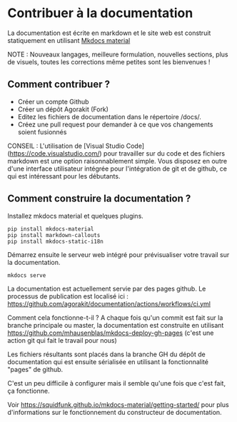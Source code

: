 # Contribuer à la documentation

La documentation est écrite en markdown et le site web est construit statiquement en utilisant [Mkdocs material](https://squidfunk.github.io/mkdocs-material/)

NOTE : Nouveaux langages, meilleure formulation, nouvelles sections, plus de visuels, toutes les corrections même petites sont les bienvenues !

## Comment contribuer ?
- Créer un compte Github
- Créer un dépôt Agorakit (Fork)
- Editez les fichiers de documentation dans le répertoire /docs/.
- Créez une pull request pour demander à ce que vos changements soient fusionnés

CONSEIL : L'utilisation de [Visual Studio Code] (https://code.visualstudio.com/) pour travailler sur du code et des fichiers markdown est une option raisonnablement simple. Vous disposez en outre d'une interface utilisateur intégrée pour l'intégration de git et de github, ce qui est intéressant pour les débutants.

## Comment construire la documentation ?
Installez mkdocs material et quelques plugins.


    pip install mkdocs-material
    pip install markdown-callouts
    pip install mkdocs-static-i18n


Démarrez ensuite le serveur web intégré pour prévisualiser votre travail sur la documentation.

    mkdocs serve


La documentation est actuellement servie par des pages github. Le processus de publication est localisé ici : https://github.com/agorakit/documentation/actions/workflows/ci.yml

Comment cela fonctionne-t-il ?
A chaque fois qu'un commit est fait sur la branche principale ou master, la documentation est construite en utilisant https://github.com/mhausenblas/mkdocs-deploy-gh-pages
(c'est une action git qui fait le travail pour nous)

Les fichiers résultants sont placés dans la branche GH du dépôt de documentation qui est ensuite sérialisée en utilisant la fonctionnalité "pages" de github.

C'est un peu difficile à configurer mais il semble qu'une fois que c'est fait, ça fonctionne.


Voir https://squidfunk.github.io/mkdocs-material/getting-started/ pour plus d'informations sur le fonctionnement du constructeur de documentation.



